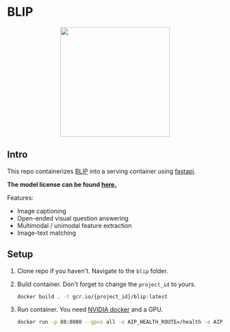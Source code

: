 # BLIP
<center>
    <image src="../images/blip.jpeg" width="256px">
</center>

## Intro

This repo containerizes [BLIP](https://github.com/CompVis/stable-diffusion) into a serving container using [fastapi](https://fastapi.tiangolo.com/). 

**The model license can be found [here.](https://github.com/salesforce/BLIP/blob/main/LICENSE.txt)**

Features:
- Image captioning
- Open-ended visual question answering
- Multimodal / unimodal feature extraction
- Image-text matching

## Setup

1. Clone repo if you haven't. Navigate to the `blip` folder.
1. Build container. Don't forget to change the `project_id` to yours.

    ```bash
    docker build . -t gcr.io/{project_id}/blip:latest
    ```

1. Run container. You need [NVIDIA docker](https://github.com/NVIDIA/nvidia-docker) and a GPU.

    ```bash
    docker run -p 80:8080 --gpus all -e AIP_HEALTH_ROUTE=/health -e AIP_HTTP_PORT=8080 -e AIP_PREDICT_ROUTE=/predict gcr.io/{project_id}/blip:latest -d
    ```